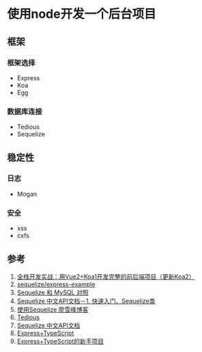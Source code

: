 # 使用node开发一个后台项目
## 框架
### 框架选择
- Express
- Koa
- Egg
### 数据库连接
- Tedious
- Sequelize
## 稳定性
### 日志
- Mogan
### 安全
- xss
- cxfs

## 参考
1. [全栈开发实战：用Vue2+Koa1开发完整的前后端项目（更新Koa2）](https://molunerfinn.com/Vue+Koa/#%E7%AE%80%E4%BB%8B)
2. [sequelize/express-example](https://github.com/sequelize/express-example)
3. [Sequelize 和 MySQL 对照](https://segmentfault.com/a/1190000003987871)
4. [Sequelize 中文API文档－1. 快速入门、Sequelize类](https://itbilu.com/nodejs/npm/VkYIaRPz-.html)
5. [使用Sequelize 廖雪峰博客](https://www.liaoxuefeng.com/wiki/1022910821149312/1101571555324224)
6. [Tedious](https://tediousjs.github.io/tedious/)
7. [Sequelize 中文API文档](https://itbilu.com/nodejs/npm/VkYIaRPz-.html)
8. [Express+TypeScript](https://www.jianshu.com/p/04e59249323b)
8. [Express+TypeScript的新手项目](https://github.com/microsoft/TypeScript-Node-Starter)